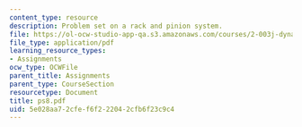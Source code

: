 ```yaml
---
content_type: resource
description: Problem set on a rack and pinion system.
file: https://ol-ocw-studio-app-qa.s3.amazonaws.com/courses/2-003j-dynamics-and-control-i-fall-2007/5e028aa72cfef6f222042cfb6f23c9c4_ps8.pdf
file_type: application/pdf
learning_resource_types:
- Assignments
ocw_type: OCWFile
parent_title: Assignments
parent_type: CourseSection
resourcetype: Document
title: ps8.pdf
uid: 5e028aa7-2cfe-f6f2-2204-2cfb6f23c9c4
---
```

